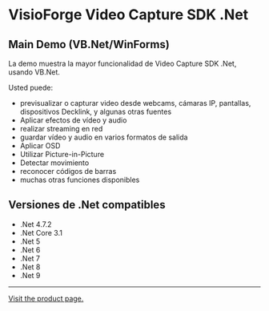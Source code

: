 ﻿# VisioForge Video Capture SDK .Net

## Main Demo (VB.Net/WinForms)

La demo muestra la mayor funcionalidad de Video Capture SDK .Net, usando VB.Net.

Usted puede:

* previsualizar o capturar video desde webcams, cámaras IP, pantallas, dispositivos Decklink, y algunas otras fuentes
* Aplicar efectos de vídeo y audio
* realizar streaming en red
* guardar vídeo y audio en varios formatos de salida
* Aplicar OSD
* Utilizar Picture-in-Picture
* Detectar movimiento
* reconocer códigos de barras
* muchas otras funciones disponibles

## Versiones de .Net compatibles

* .Net 4.7.2
* .Net Core 3.1
* .Net 5
* .Net 6
* .Net 7
* .Net 8
* .Net 9

---

[Visit the product page.](https://www.visioforge.com/video-capture-sdk-net)
